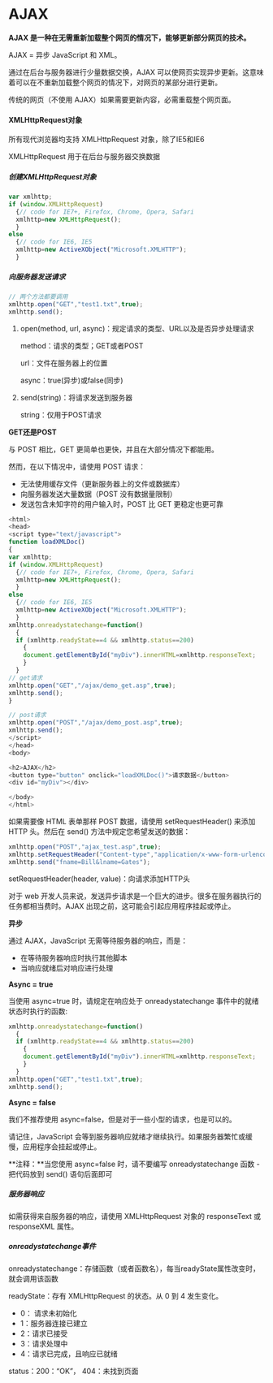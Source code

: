 # AJAX

**AJAX 是一种在无需重新加载整个网页的情况下，能够更新部分网页的技术。**

AJAX = 异步 JavaScript 和 XML。

通过在后台与服务器进行少量数据交换，AJAX 可以使网页实现异步更新。这意味着可以在不重新加载整个网页的情况下，对网页的某部分进行更新。

传统的网页（不使用 AJAX）如果需要更新内容，必需重载整个网页面。

#### XMLHttpRequest对象

所有现代浏览器均支持 XMLHttpRequest 对象，除了IE5和IE6

XMLHttpRequest 用于在后台与服务器交换数据

##### 创建XMLHttpRequest对象

```javaScript
var xmlhttp;
if (window.XMLHttpRequest)
  {// code for IE7+, Firefox, Chrome, Opera, Safari
  xmlhttp=new XMLHttpRequest();
  }
else
  {// code for IE6, IE5
  xmlhttp=new ActiveXObject("Microsoft.XMLHTTP");
  }
```

##### 向服务器发送请求

```javascript
// 两个方法都要调用
xmlhttp.open("GET","test1.txt",true);
xmlhttp.send();
```

1. open(method, url, async)：规定请求的类型、URL以及是否异步处理请求

   method：请求的类型；GET或者POST

   url：文件在服务器上的位置

   async：true(异步)或false(同步)

2. send(string)：将请求发送到服务器

   string：仅用于POST请求

**GET还是POST**

与 POST 相比，GET 更简单也更快，并且在大部分情况下都能用。

然而，在以下情况中，请使用 POST 请求：

- 无法使用缓存文件（更新服务器上的文件或数据库）
- 向服务器发送大量数据（POST 没有数据量限制）
- 发送包含未知字符的用户输入时，POST 比 GET 更稳定也更可靠

```JavaScript
<html>
<head>
<script type="text/javascript">
function loadXMLDoc()
{
var xmlhttp;
if (window.XMLHttpRequest)
  {// code for IE7+, Firefox, Chrome, Opera, Safari
  xmlhttp=new XMLHttpRequest();
  }
else
  {// code for IE6, IE5
  xmlhttp=new ActiveXObject("Microsoft.XMLHTTP");
  }
xmlhttp.onreadystatechange=function()
  {
  if (xmlhttp.readyState==4 && xmlhttp.status==200)
    {
    document.getElementById("myDiv").innerHTML=xmlhttp.responseText;
    }
  }
// get请求
xmlhttp.open("GET","/ajax/demo_get.asp",true);
xmlhttp.send();
}

// post请求
xmlhttp.open("POST","/ajax/demo_post.asp",true);
xmlhttp.send();
</script>
</head>
<body>

<h2>AJAX</h2>
<button type="button" onclick="loadXMLDoc()">请求数据</button>
<div id="myDiv"></div>

</body>
</html>
```

如果需要像 HTML 表单那样 POST 数据，请使用 setRequestHeader() 来添加 HTTP 头。然后在 send() 方法中规定您希望发送的数据：

```JavaScript
xmlhttp.open("POST","ajax_test.asp",true);
xmlhttp.setRequestHeader("Content-type","application/x-www-form-urlencoded");
xmlhttp.send("fname=Bill&lname=Gates");
```

setRequestHeader(header, value)：向请求添加HTTP头

对于 web 开发人员来说，发送异步请求是一个巨大的进步。很多在服务器执行的任务都相当费时。AJAX 出现之前，这可能会引起应用程序挂起或停止。

**异步**

通过 AJAX，JavaScript 无需等待服务器的响应，而是：

- 在等待服务器响应时执行其他脚本
- 当响应就绪后对响应进行处理

**Async = true**

当使用 async=true 时，请规定在响应处于 onreadystatechange 事件中的就绪状态时执行的函数:

```JavaScript
xmlhttp.onreadystatechange=function()
  {
  if (xmlhttp.readyState==4 && xmlhttp.status==200)
    {
    document.getElementById("myDiv").innerHTML=xmlhttp.responseText;
    }
  }
xmlhttp.open("GET","test1.txt",true);
xmlhttp.send();
```

**Async = false**

我们不推荐使用 async=false，但是对于一些小型的请求，也是可以的。

请记住，JavaScript 会等到服务器响应就绪才继续执行。如果服务器繁忙或缓慢，应用程序会挂起或停止。

**注释：**当您使用 async=false 时，请不要编写 onreadystatechange 函数 - 把代码放到 send() 语句后面即可

##### 服务器响应

如需获得来自服务器的响应，请使用 XMLHttpRequest 对象的 responseText 或 responseXML 属性。

##### onreadystatechange事件

onreadystatechange：存储函数（或者函数名），每当readyState属性改变时，就会调用该函数

readyState：存有 XMLHttpRequest 的状态。从 0 到 4 发生变化。

- 0： 请求未初始化
- 1：服务器连接已建立
- 2：请求已接受
- 3：请求处理中
- 4：请求已完成，且响应已就绪

status：200：“OK”， 404：未找到页面